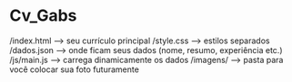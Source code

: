 # Cv_Gabs

/index.html        --> seu currículo principal
/style.css         --> estilos separados
/dados.json        --> onde ficam seus dados (nome, resumo, experiência etc.)
/js/main.js        --> carrega dinamicamente os dados
/imagens/          --> pasta para você colocar sua foto futuramente

